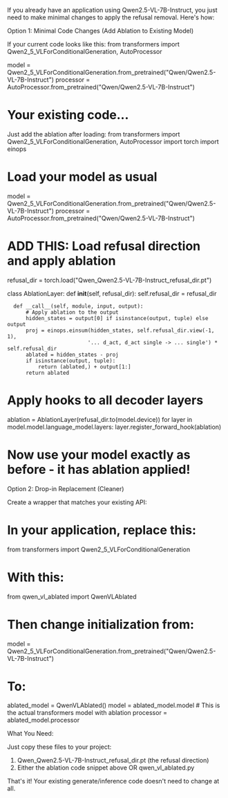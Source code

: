 If you already have an application using Qwen2.5-VL-7B-Instruct, you just need to make minimal changes to apply the refusal removal. Here's how:

Option 1: Minimal Code Changes (Add Ablation to Existing Model)

If your current code looks like this:
from transformers import Qwen2_5_VLForConditionalGeneration, AutoProcessor

model = Qwen2_5_VLForConditionalGeneration.from_pretrained("Qwen/Qwen2.5-VL-7B-Instruct")
processor = AutoProcessor.from_pretrained("Qwen/Qwen2.5-VL-7B-Instruct")

# Your existing code...

Just add the ablation after loading:
from transformers import Qwen2_5_VLForConditionalGeneration, AutoProcessor
import torch
import einops

# Load your model as usual

model = Qwen2_5_VLForConditionalGeneration.from_pretrained("Qwen/Qwen2.5-VL-7B-Instruct")
processor = AutoProcessor.from_pretrained("Qwen/Qwen2.5-VL-7B-Instruct")

# ADD THIS: Load refusal direction and apply ablation

refusal_dir = torch.load("Qwen_Qwen2.5-VL-7B-Instruct_refusal_dir.pt")

class AblationLayer:
def **init**(self, refusal_dir):
self.refusal_dir = refusal_dir

      def __call__(self, module, input, output):
          # Apply ablation to the output
          hidden_states = output[0] if isinstance(output, tuple) else output
          proj = einops.einsum(hidden_states, self.refusal_dir.view(-1, 1),
                              '... d_act, d_act single -> ... single') * self.refusal_dir
          ablated = hidden_states - proj
          if isinstance(output, tuple):
              return (ablated,) + output[1:]
          return ablated

# Apply hooks to all decoder layers

ablation = AblationLayer(refusal_dir.to(model.device))
for layer in model.model.language_model.layers:
layer.register_forward_hook(ablation)

# Now use your model exactly as before - it has ablation applied!

Option 2: Drop-in Replacement (Cleaner)

Create a wrapper that matches your existing API:

# In your application, replace this:

from transformers import Qwen2_5_VLForConditionalGeneration

# With this:

from qwen_vl_ablated import QwenVLAblated

# Then change initialization from:

model = Qwen2_5_VLForConditionalGeneration.from_pretrained("Qwen/Qwen2.5-VL-7B-Instruct")

# To:

ablated_model = QwenVLAblated()
model = ablated_model.model # This is the actual transformers model with ablation
processor = ablated_model.processor

What You Need:

Just copy these files to your project:

1. Qwen_Qwen2.5-VL-7B-Instruct_refusal_dir.pt (the refusal direction)
2. Either the ablation code snippet above OR qwen_vl_ablated.py

That's it! Your existing generate/inference code doesn't need to change at all.
